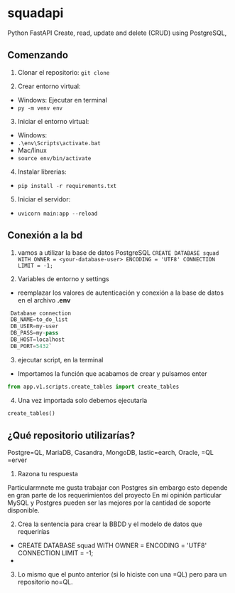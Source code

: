 # squadapi
Python FastAPI Create, read, update and delete (CRUD) using PostgreSQL,

## Comenzando 

1. Clonar el repositorio:
`git clone`

2. Crear entorno virtual:
  * Windows:
  Ejecutar en terminal
   * `py -m venv env`
  
3. Iniciar el entorno virtual:
  * Windows:
   * `.\env\Scripts\activate.bat`
  * Mac/linux
   * `source env/bin/activate`
  
4. Instalar librerias:
  * `pip install -r requirements.txt`
  
5. Iniciar el servidor:
  * `uvicorn main:app --reload`

## Conexión a la bd

1. vamos a utilizar la base de datos PostgreSQL
  `CREATE DATABASE squad WITH OWNER = <your-database-user> ENCODING = 'UTF8' CONNECTION LIMIT = -1;`

2. Variables de entorno y settings
  * reemplazar los valores de autenticación y conexión a la base de datos en el archivo **.env**

   ```py
    Database connection
    DB_NAME=to_do_list
    DB_USER=my-user
    DB_PASS=my-pass
    DB_HOST=localhost
    DB_PORT=5432`
  ```

3.  ejecutar script, en la terminal
  * Importamos la función que acabamos de crear y pulsamos enter
  ```py
  from app.v1.scripts.create_tables import create_tables
  ```

4. Una vez importada solo debemos ejecutarla
  ```py
  create_tables()
  ```

## ¿Qué repositorio utilizarías?

Postgre=QL, MariaDB, Casandra, MongoDB, lastic=earch, Oracle, =QL =erver


1. Razona tu respuesta

  Particularmnete me gusta trabajar con Postgres sin embargo esto depende en gran parte de los requerimientos del proyecto En mi opinión particular MySQL y Postgres pueden ser las mejores por la cantidad de soporte disponible.

2. Crea la sentencia para crear la BBDD y el modelo de datos que requerirías

* CREATE DATABASE squad WITH OWNER = <your-database-user> ENCODING = 'UTF8' CONNECTION LIMIT = -1;
* 

3. Lo mismo que el punto anterior (si lo hiciste con una =QL) pero para un repositorio no=QL.
